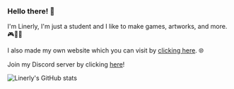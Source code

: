 ### Hello there! 👋

I'm Linerly, I'm just a student and I like to make games, artworks, and more. 🎮🎨✨

I also made my own website which you can visit by [clicking here](https://linerly.github.io/). 🌐

Join my Discord server by clicking [here](https://discord.gg/r4PPpC9/)!


![Linerly's GitHub stats](https://github-readme-stats.vercel.app/api?username=Linerly)
<!--
Never gonna give you up, never gonna let you down, never gonna- nevermind.
-->
